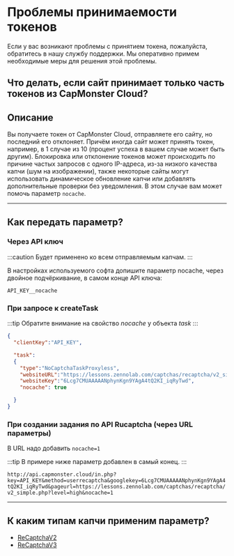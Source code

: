 ﻿---
sidebar_position: 7
---
# Проблемы принимаемости токенов

Если у вас возникают проблемы с принятием токена, пожалуйста, обратитесь в нашу службу поддержки. Мы оперативно примем необходимые меры для решения этой проблемы.

## Что делать, если сайт принимает только часть токенов из CapMonster Cloud?

## Описание

Вы получаете токен от CapMonster Cloud, отправляете его сайту, но последний его отклоняет. Причём иногда сайт может принять токен, например, в 1 случае из 10 (процент успеха в вашем случае может быть другим). Блокировка или отклонение токенов может происходить по причине частых запросов с одного IP-адреса, из-за низкого качества капчи (шум на изображении), также некоторые сайты могут использовать динамическое обновление капчи или добавлять дополнительные проверки без уведомления. В этом случае вам может помочь параметр `nocache`.

---

## Как передать параметр?

### Через API ключ

:::caution
Будет применено ко всем отправляемым капчам.
:::

В настройках используемого софта допишите параметр nocache, через двойное подчёркивание, в самом конце API ключа:

`API_KEY__nocache`

### При запросе к createTask

:::tip
Обратите внимание на свойство *nocache* у объекта *task*
:::

```json
{
  "clientKey":"API_KEY",

  "task": 
  {
    "type":"NoCaptchaTaskProxyless",
    "websiteURL":"https://lessons.zennolab.com/captchas/recaptcha/v2_simple.php?level=high",
    "websiteKey":"6Lcg7CMUAAAAANphynKgn9YAgA4tQ2KI_iqRyTwd",
    "nocache": true

  }
}
```

### При создании задания по API Rucaptcha (через URL параметры)

В URL надо добавить `nocache=1`

:::tip
В примере ниже параметр добавлен в самый конец.
:::

`http://api.capmonster.cloud/in.php?key=API_KEY&method=userrecaptcha&googlekey=6Lcg7CMUAAAAANphynKgn9YAgA4tQ2KI_iqRyTwd&pageurl=https://lessons.zennolab.com/captchas/recaptcha/v2_simple.php?level=high&nocache=1`

---

## К каким типам капчи применим параметр?

- [ReCaptchaV2](../captchas/no-captcha-task.mdx)
- [ReCaptchaV3](../captchas/recaptcha-v3-task.mdx)
<!-- - [HCaptcha](../captchas/hcaptcha-task.mdx) --> 